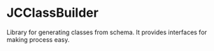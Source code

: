 # JCClassBuilder
Library for generating classes from schema. It provides interfaces for making process easy.
